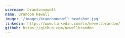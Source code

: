 ```yaml
---
username: brandonnewell
name: Brandon Newell
image: '/images/brandonnewell_headshot.jpg'
linkedin: https://www.linkedin.com/in/newellbrandon/
github: https://github.com/newellbrandon
---
```

